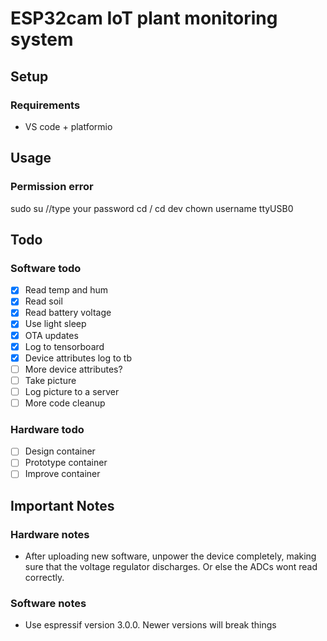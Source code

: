 
# ESP32cam IoT plant monitoring system

## Setup
### Requirements
* VS code + platformio

## Usage
### Permission error
sudo su
//type your password
cd /
cd dev
chown username ttyUSB0
## Todo
### Software todo
* [x] Read temp and hum
* [x] Read soil
* [x] Read battery voltage
* [x] Use light sleep
* [x] OTA updates
* [x] Log to tensorboard
* [x] Device attributes log to tb
* [ ] More device attributes?
* [ ] Take picture
* [ ] Log picture to a server
* [ ] More code cleanup

### Hardware todo
* [ ] Design container
* [ ] Prototype container
* [ ] Improve container
## Important Notes
### Hardware notes
* After uploading new software, unpower the device completely, making sure that the voltage regulator discharges. Or else the ADCs wont read correctly.
### Software notes
* Use espressif version 3.0.0. Newer versions will break things
